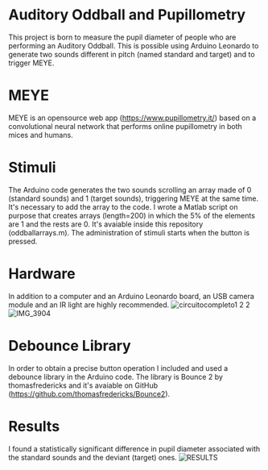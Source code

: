 # Auditory Oddball and Pupillometry
This project is born to measure the pupil diameter of people who are performing an Auditory Oddball. This is possible using Arduino Leonardo to generate two sounds different in pitch (named standard and target) and to trigger MEYE. 
# MEYE
MEYE is an opensource web app (https://www.pupillometry.it/) based on a convolutional neural network that performs online pupillometry in both mices and humans. 
# Stimuli
The Arduino code generates the two sounds scrolling an array made of 0 (standard sounds) and 1 (target sounds), triggering MEYE at the same time. It's necessary to add the array to the code. I wrote a Matlab script on purpose that creates arrays (length=200) in which the 5% of the elements are 1 and the rests are 0. It's avaiable inside this repository (oddballarrays.m). The administration of stimuli starts when the button is pressed. 
# Hardware 
In addition to a computer and an Arduino Leonardo board, an USB camera module and an IR light are highly recommended.
![circuitocompleto1 2 2](https://github.com/matildaercolanelli/Auditory-Oddball-Pupillometry/assets/134204071/c370cad7-963f-4323-b25c-cd31c6a57512)
![IMG_3904](https://github.com/matildaercolanelli/Auditory-Oddball-Pupillometry/assets/134204071/8de6f250-9c13-4003-8d37-3ff352b999d2)
# Debounce Library
In order to obtain a precise button operation I included and used a debounce library in the Arduino code. The library is Bounce 2 by thomasfredericks and it's avaiable on GitHub (https://github.com/thomasfredericks/Bounce2).
# Results
I found a statistically significant difference in pupil diameter associated with the standard sounds and the deviant (target) ones. 
![RESULTS](https://github.com/matildaercolanelli/Auditory-Oddball-Pupillometry/assets/134204071/825e913a-3563-4d4b-b764-82a871e58134)
